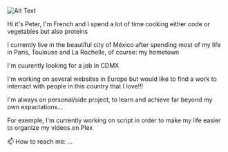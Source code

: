![Alt Text](https://media.giphy.com/media/vFKqnCdLPNOKc/giphy.gif)

Hi it's Peter, I'm French and I spend a lot of time cooking either code or vegetables but also proteins

I currently live in the beautiful city of México after spending most of my life in Paris, Toulouse and La Rochelle, of course: my hometown

I'm cuurently looking for a job in CDMX

I'm working on several websites in Europe but would like to find a work to interract with people in this country that I love!!!

I'm always on personal/side project, to learn and achieve far beyond my own expactations...

For exemple, I'm currently working on script in order to make my life easier to organize my videos on Plex

📫 How to reach me: ...

<!--
**peterViou/peterViou** is a ✨ _special_ ✨ repository because its `README.md` (this file) appears on your GitHub profile.

Here are some ideas to get you started:

- 🔭 I’m currently working on ...
- 🌱 I’m currently learning ...
- 👯 I’m looking to collaborate on ...
- 🤔 I’m looking for help with ...
- 💬 Ask me about ...
- 📫 How to reach me: ...
- 😄 Pronouns: ...
- ⚡ Fun fact: ...
-->
